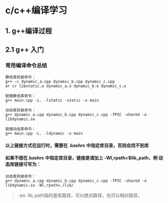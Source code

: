 # c/c++编译学习

## 1. g++编译过程


## 2.1 g++ 入门

### 常用编译命令总结


```
静态库封装命令：
g++ -c dynamic_a.cpp dynamic_b.cpp dynamic_c.cpp
ar cr libstatic.a dynamic_a.o dynamic_b.o dynamic_c.o
```

```
链接静态库命令：
g++ main.cpp -L. -lstatic -static -o main
```

```
动态库封装命令：
g++ dynamic_a.cpp dynamic_b.cpp dynamic_c.cpp -fPIC -shared -o libdynamic.so
```
```
链接动态库命令：
g++ main.cpp -L. -ldynamic -o main
```

#### 以上链接方式在运行时，需要在 .bashrc 中指定库目录，否则会找不到库
#### 如果不想在.bashrc 中指定库目录，链接是请加上 -Wl,rpath=$lib_path，例 动态库链接可写为：

```
动态库封装命令：
g++ dynamic_a.cpp dynamic_b.cpp dynamic_c.cpp -fPIC -shared -o libdynamic.so -Wl,rpath=./lib/
```
> -ps: lib_path指的是库路径，可以绝对路径，也可以相对路径，


